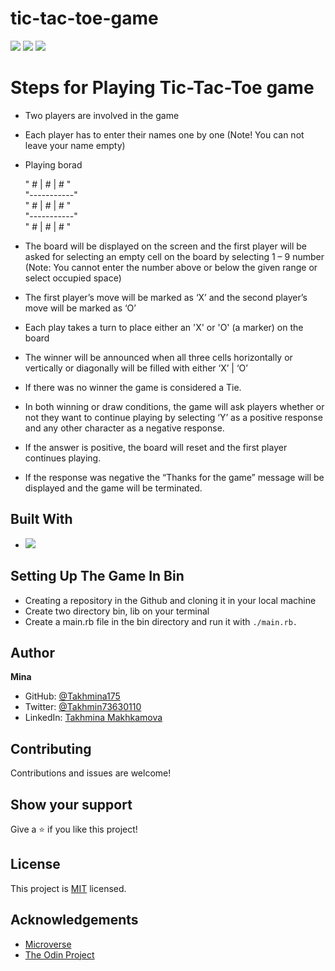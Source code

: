 # tic-tac-toe-game
![](https://img.shields.io/badge/Microverse-blueviolet)
![](https://img.shields.io/badge/TicTacToe-purple)
![](https://img.shields.io/badge/Ruby-red)

# Steps for Playing Tic-Tac-Toe game

- Two players are involved in the game
- Each player has to enter their names one by one (Note!  You can not leave your name empty)
- Playing borad <br>

  " # | # | # " <br>
  "-----------" <br>
  " # | # | # " <br>
  "-----------" <br>
  " # | # | # " <br>
  
- The board will be displayed on the screen and the first player will be asked for selecting an empty cell on the board by selecting 1 – 9 number (Note: You cannot enter the number above or below the given range or select occupied space)
- The first player’s move will be marked as  ‘X’ and the second player’s move will be marked as ‘O’
- Each play takes a turn to place either an 'X' or 'O' (a marker) on the board 
- The winner will be announced when all three cells horizontally or vertically or diagonally will be filled with either ‘X’ | ‘O’ 
- If there was no winner the game is considered a Tie.
- In both winning or draw conditions, the game will ask players whether or not they want to continue playing by selecting ‘Y’ as a positive response and any other character as a negative response.
- If the answer is positive, the board will reset and the first player continues playing.
- If the response was negative the “Thanks for the game”  message will be displayed and the game will be terminated.   

## Built With

- ![](https://img.shields.io/badge/OOP-Ruby-red)


##  Setting Up The Game In Bin

- Creating a repository in the Github and cloning it in your local machine
- Create two directory bin, lib on your terminal
- Create a main.rb file in the bin directory and run it with `./main.rb.` 


## Author

**Mina**

- GitHub: [@Takhmina175](https://github.com/Takhmina175)
- Twitter: [@Takhmin73630110](https://twitter.com/Takhmin73630110)
- LinkedIn: [Takhmina Makhkamova](https://www.linkedin.com/in/takhmina-makhkamova-7628136b/)

##  Contributing

Contributions and issues are welcome!

## Show your support

Give a ⭐️ if you like this project!

## License

This project is [MIT](./LICENSE) licensed.

## Acknowledgements

- [Microverse](https://microverse.org)
- [The Odin Project](https://www.theodinproject.com/)